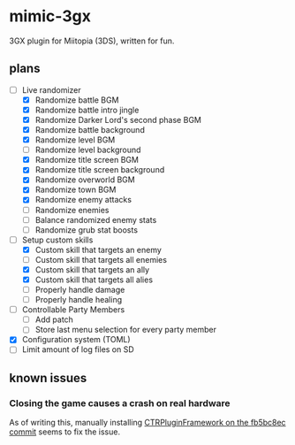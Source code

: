 # mimic-3gx

3GX plugin for Miitopia (3DS), written for fun.

## plans

- [ ] Live randomizer
  - [x] Randomize battle BGM
  - [x] Randomize battle intro jingle
  - [x] Randomize Darker Lord's second phase BGM
  - [x] Randomize battle background
  - [x] Randomize level BGM
  - [ ] Randomize level background
  - [x] Randomize title screen BGM
  - [x] Randomize title screen background
  - [x] Randomize overworld BGM
  - [x] Randomize town BGM
  - [x] Randomize enemy attacks
  - [ ] Randomize enemies
  - [ ] Balance randomized enemy stats
  - [ ] Randomize grub stat boosts
- [ ] Setup custom skills
  - [x] Custom skill that targets an enemy
  - [ ] Custom skill that targets all enemies
  - [x] Custom skill that targets an ally
  - [x] Custom skill that targets all alies
  - [ ] Properly handle damage
  - [ ] Properly handle healing
- [ ] Controllable Party Members
  - [ ] Add patch
  - [ ] Store last menu selection for every party member
- [x] Configuration system (TOML)
- [ ] Limit amount of log files on SD

## known issues

### Closing the game causes a crash on real hardware

As of writing this, manually installing [CTRPluginFramework on the fb5bc8ec commit](https://gitlab.com/thepixellizeross/ctrpluginframework/-/tree/fb5bc8ec58f78e88f17d3f531971182642aec9ed) seems to fix the issue.
